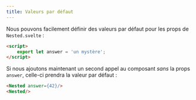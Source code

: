 ```yaml
---
title: Valeurs par défaut
---
```


Nous pouvons facilement définir des valeurs par défaut pour les <span class="vo">props</span> de `Nested.svelte` :

```html
<script>
	export let answer = 'un mystère';
</script>
```

Si nous ajoutons maintenant un second appel au composant *sans* la <span class="vo">props</span> `answer`, celle-ci prendra la valeur par défaut :

```html
<Nested answer={42}/>
<Nested/>
```

